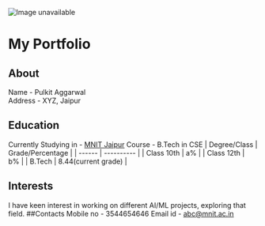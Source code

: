 
![Image unavailable](https://upload.wikimedia.org/wikipedia/en/thumb/b/b7/Mnit_logo.png/220px-Mnit_logo.png)
# My Portfolio
## About
Name - Pulkit Aggarwal                    
Address - XYZ, Jaipur
## Education
Currently Studying in - [MNIT Jaipur](https://mnit.ac.in/)
Course - B.Tech in CSE
| Degree/Class | Grade/Percentage |
| ------ | ---------- |
| Class 10th | a% |
| Class 12th | b% |
| B.Tech | 8.44(current grade) |
## Interests
I have keen interest in working on different AI/ML projects, exploring that field.
##Contacts
Mobile no - 3544654646
Email id - abc@mnit.ac.in

